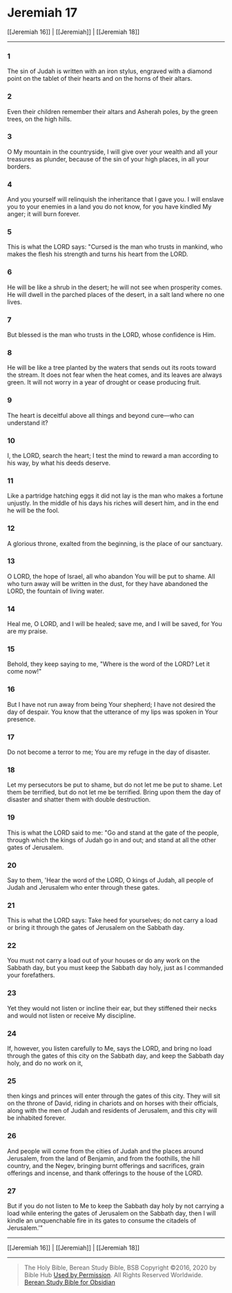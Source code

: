 # Jeremiah 17

[[Jeremiah 16]] | [[Jeremiah]] | [[Jeremiah 18]]

---

### 1
The sin of Judah is written with an iron stylus, engraved with a diamond point on the tablet of their hearts and on the horns of their altars.

### 2
Even their children remember their altars and Asherah poles, by the green trees, on the high hills.

### 3
O My mountain in the countryside, I will give over your wealth and all your treasures as plunder, because of the sin of your high places, in all your borders.

### 4
And you yourself will relinquish the inheritance that I gave you. I will enslave you to your enemies in a land you do not know, for you have kindled My anger; it will burn forever.

### 5
This is what the LORD says: "Cursed is the man who trusts in mankind, who makes the flesh his strength and turns his heart from the LORD.

### 6
He will be like a shrub in the desert; he will not see when prosperity comes. He will dwell in the parched places of the desert, in a salt land where no one lives.

### 7
But blessed is the man who trusts in the LORD, whose confidence is Him.

### 8
He will be like a tree planted by the waters that sends out its roots toward the stream. It does not fear when the heat comes, and its leaves are always green. It will not worry in a year of drought or cease producing fruit.

### 9
The heart is deceitful above all things and beyond cure—who can understand it?

### 10
I, the LORD, search the heart; I test the mind to reward a man according to his way, by what his deeds deserve.

### 11
Like a partridge hatching eggs it did not lay is the man who makes a fortune unjustly. In the middle of his days his riches will desert him, and in the end he will be the fool.

### 12
A glorious throne, exalted from the beginning, is the place of our sanctuary.

### 13
O LORD, the hope of Israel, all who abandon You will be put to shame. All who turn away will be written in the dust, for they have abandoned the LORD, the fountain of living water.

### 14
Heal me, O LORD, and I will be healed; save me, and I will be saved, for You are my praise.

### 15
Behold, they keep saying to me, "Where is the word of the LORD? Let it come now!"

### 16
But I have not run away from being Your shepherd; I have not desired the day of despair. You know that the utterance of my lips was spoken in Your presence.

### 17
Do not become a terror to me; You are my refuge in the day of disaster.

### 18
Let my persecutors be put to shame, but do not let me be put to shame. Let them be terrified, but do not let me be terrified. Bring upon them the day of disaster and shatter them with double destruction.

### 19
This is what the LORD said to me: "Go and stand at the gate of the people, through which the kings of Judah go in and out; and stand at all the other gates of Jerusalem.

### 20
Say to them, 'Hear the word of the LORD, O kings of Judah, all people of Judah and Jerusalem who enter through these gates.

### 21
This is what the LORD says: Take heed for yourselves; do not carry a load or bring it through the gates of Jerusalem on the Sabbath day.

### 22
You must not carry a load out of your houses or do any work on the Sabbath day, but you must keep the Sabbath day holy, just as I commanded your forefathers.

### 23
Yet they would not listen or incline their ear, but they stiffened their necks and would not listen or receive My discipline.

### 24
If, however, you listen carefully to Me, says the LORD, and bring no load through the gates of this city on the Sabbath day, and keep the Sabbath day holy, and do no work on it,

### 25
then kings and princes will enter through the gates of this city. They will sit on the throne of David, riding in chariots and on horses with their officials, along with the men of Judah and residents of Jerusalem, and this city will be inhabited forever.

### 26
And people will come from the cities of Judah and the places around Jerusalem, from the land of Benjamin, and from the foothills, the hill country, and the Negev, bringing burnt offerings and sacrifices, grain offerings and incense, and thank offerings to the house of the LORD.

### 27
But if you do not listen to Me to keep the Sabbath day holy by not carrying a load while entering the gates of Jerusalem on the Sabbath day, then I will kindle an unquenchable fire in its gates to consume the citadels of Jerusalem.'"

---

[[Jeremiah 16]] | [[Jeremiah]] | [[Jeremiah 18]]

---

> The Holy Bible, Berean Study Bible, BSB
> Copyright &copy;2016, 2020 by Bible Hub
> [Used by Permission](https://berean.bible/terms.htm). All Rights Reserved Worldwide.
> [Berean Study Bible for Obsidian](https://github.com/gapmiss/berean-study-bible-for-obsidian)

